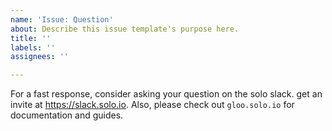 ```yaml
---
name: 'Issue: Question'
about: Describe this issue template's purpose here.
title: ''
labels: ''
assignees: ''

---
```


For a fast response, consider asking your question on the solo slack. get an invite at https://slack.solo.io.
Also, please check out `gloo.solo.io` for documentation and guides.
